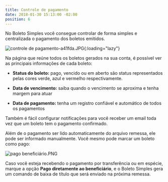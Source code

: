 ```yaml
---
title: Controle de pagamento
date: 2018-01-30 15:13:00 -02:00
position: 6
---
```


No Boleto Simples você consegue controlar de forma simples e centralizada o pagamento dos boletos emitidos.

![controle de pagamento-a41fda.JPG](/uploads/controle%20de%20pagamento-a41fda.JPG){:loading="lazy"}

Na página que reúne todos os boletos gerados na sua conta, é possível ver as principais informações de cada boleto:

* **Status do boleto:** pago, vencido ou em aberto são status representados pelas cores verde, azul e vermelho respectivamente.

* **Data de vencimento:** saiba quando o vencimento se aproxima e tenha margem para atuar

* **Data de pagamento:** tenha um registro confiável e automático de todos os pagamentos

Também é fácil configurar notificações para você receber um email toda vez que um boleto tem o pagamento confirmado.

Além de o pagamento ser lido automaticamente do arquivo remessa, ele pode ser informado manualmente. Você mesmo pode marcar um boleto como pago:

![pago beneficiário.PNG](/uploads/pago%20benefici%C3%A1rio.PNG)

Caso você esteja recebendo o pagamento por transferência ou em espécie, marque a opção **Pago diretamente ao beneficiário**, e o Boleto Simples gera um comando de baixa de título que será enviado na próxima remessa.